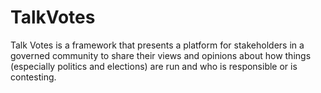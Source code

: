 TalkVotes
=========

Talk Votes is a framework that presents a platform for stakeholders in a governed community to share their views and opinions about how things (especially politics and elections) are run and who is responsible or is contesting.
